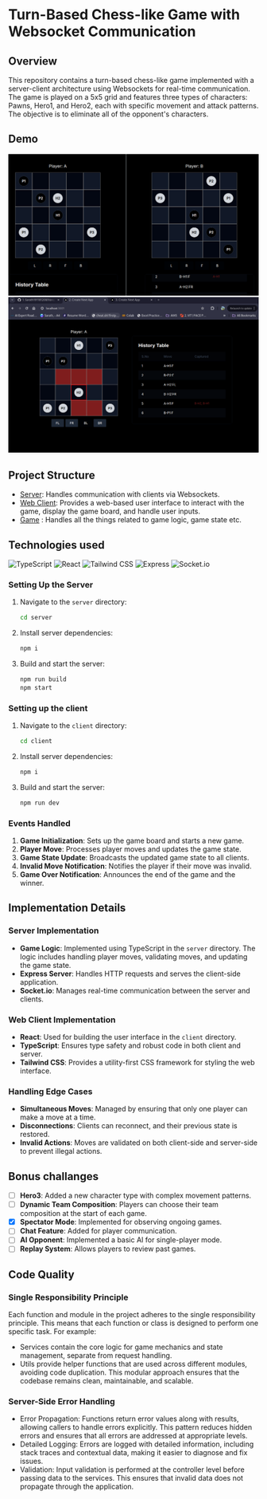 # Turn-Based Chess-like Game with Websocket Communication
## Overview
This repository contains a turn-based chess-like game implemented with a server-client architecture using Websockets for real-time communication.
The game is played on a 5x5 grid and features three types of characters: Pawns, Hero1, 
and Hero2, each with specific movement and attack patterns. 
The objective is to eliminate all of the opponent's characters.

## Demo 
![Image](./images/screenshot.png)
![Image](./images/screenshot-2.png)

## Project Structure
- [Server](https://github.com/Sarath191181208/VangipuramSrinivasaSarathChandra_21BCE9853/tree/master/client): Handles communication with clients via Websockets.
- [Web Client](https://github.com/Sarath191181208/VangipuramSrinivasaSarathChandra_21BCE9853/tree/master/server): Provides a web-based user interface to interact with the game, display the game board, and handle user inputs.
- [Game](https://github.com/Sarath191181208/VangipuramSrinivasaSarathChandra_21BCE9853/tree/master/game) : Handles all the things related to game logic, game state etc.



## Technologies used

![TypeScript](https://img.shields.io/badge/-Typescript-black.svg?style=for-the-badge&logo=typescript&colorB=555)
![React](https://img.shields.io/badge/-React-black.svg?style=for-the-badge&logo=react&colorB=555)
![Tailwind CSS](https://img.shields.io/badge/-Tailwind-black.svg?style=for-the-badge&logo=tailwindcss&colorB=555)
![Express](https://img.shields.io/badge/-Express-black.svg?style=for-the-badge&logo=express&colorB=555)
![Socket.io](https://img.shields.io/badge/-Socket.io-black.svg?style=for-the-badge&logo=socketdotio&colorB=555)


### Setting Up the Server

1. Navigate to the `server` directory:
    ```bash
    cd server
    ```

2. Install server dependencies:
    ```bash
    npm i
    ```

3. Build and start the server:
    ```bash
    npm run build
    npm start
    ```

### Setting up the client 
1. Navigate to the `client` directory:
    ```bash
    cd client
    ```

2. Install server dependencies:
    ```bash
    npm i
    ```

3. Build and start the server:
    ```bash
    npm run dev
    ```

### Events Handled

1. **Game Initialization**: Sets up the game board and starts a new game.
2. **Player Move**: Processes player moves and updates the game state.
3. **Game State Update**: Broadcasts the updated game state to all clients.
4. **Invalid Move Notification**: Notifies the player if their move was invalid.
5. **Game Over Notification**: Announces the end of the game and the winner.

## Implementation Details

### Server Implementation

- **Game Logic**: Implemented using TypeScript in the `server` directory. The logic includes handling player moves, validating moves, and updating the game state.
- **Express Server**: Handles HTTP requests and serves the client-side application.
- **Socket.io**: Manages real-time communication between the server and clients.

### Web Client Implementation

- **React**: Used for building the user interface in the `client` directory.
- **TypeScript**: Ensures type safety and robust code in both client and server.
- **Tailwind CSS**: Provides a utility-first CSS framework for styling the web interface.

### Handling Edge Cases

- **Simultaneous Moves**: Managed by ensuring that only one player can make a move at a time.
- **Disconnections**: Clients can reconnect, and their previous state is restored.
- **Invalid Actions**: Moves are validated on both client-side and server-side to prevent illegal actions.

## Bonus challanges
- [ ] **Hero3**: Added a new character type with complex movement patterns.
- [ ] **Dynamic Team Composition**: Players can choose their team composition at the start of each game.
- [x] **Spectator Mode**: Implemented for observing ongoing games.
- [ ] **Chat Feature**: Added for player communication.
- [ ] **AI Opponent**: Implemented a basic AI for single-player mode.
- [ ] **Replay System**: Allows players to review past games.

## Code Quality 

### Single Responsibility Principle
Each function and module in the project adheres to the single responsibility principle. This means that each function or class is designed to perform one specific task. For example:
- Services contain the core logic for game mechanics and state management, separate from request handling.
- Utils provide helper functions that are used across different modules, avoiding code duplication.
This modular approach ensures that the codebase remains clean, maintainable, and scalable.

### Server-Side Error Handling
- Error Propagation: Functions return error values along with results, allowing callers to handle errors explicitly. This pattern reduces hidden errors and ensures that all errors are addressed at appropriate levels.
- Detailed Logging: Errors are logged with detailed information, including stack traces and contextual data, making it easier to diagnose and fix issues.
- Validation: Input validation is performed at the controller level before passing data to the services. This ensures that invalid data does not propagate through the application.
